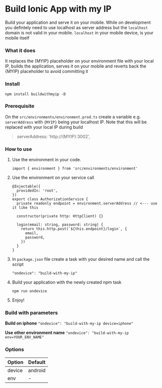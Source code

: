 # Build Ionic App with my IP

Build your application and serve it on your mobile. While on development you defintely need to use localhost as server address but the `localhost` domain is not valid in your mobile. `localhost` in your mobile device, is your mobile itself

### What it does
It replaces the {MYIP} placeholder on your environment file with your local IP, builds the application, serves it on your mobile and reverts back the {MYIP} placeholder to avoid committing it 

### Install
`npm install buildwithmyip -D`

### Prerequisite
On the `src/environments/environment.prod.ts` create a variable e.g. `serverAddress` with `{MYIP}` being your localhost IP. Note that this will be replaced with your local IP during build

> serverAddress: 'http://{MYIP}:3002',

### How to use 

1. Use the environment in your code. 

    ```
    import { environment } from 'src/environments/environment'
    ```
    
2. Use the environment on your service call

    ```
    @Injectable({
      providedIn: 'root',
    })
    export class AuthorizationService {
      private readonly endpoint = environment.serverAddress // <--- use it like this

      constructor(private http: HttpClient) {}

      login(email: string, password: string) {
        return this.http.post(`${this.endpoint}/login`, {
          email,
          password,
        })
      }
    }
    ```

3. In `package.json` file create a task with your desired name and call the script

    `"ondevice": "build-with-my-ip"`

4. Build your application with the newly created npm task

    `npm run ondevice`

5. Enjoy!

### Build with parameters

**Build on iphone**
`"ondevice": "build-with-my-ip device=iphone"`

**Use other environment name**
`"ondevice": "build-with-my-ip env=YOUR_ENV_NAME"`


### Options
|Option|Default|
|------|-------|
|device|android|
|env|-|
